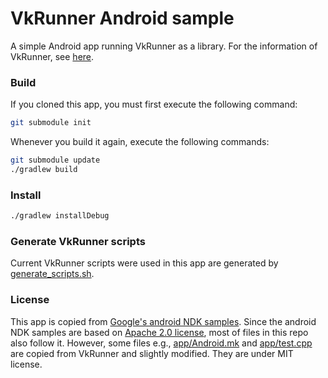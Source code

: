 VkRunner Android sample
========

A simple Android app running VkRunner as a library.
For the information of VkRunner, see [here](https://github.com/Igalia/vkrunner).

### Build

If you cloned this app, you must first execute the following command:

```bash
git submodule init
```

Whenever you build it again, execute the following commands:

```bash
git submodule update
./gradlew build
```

### Install

```bash
./gradlew installDebug
```

### Generate VkRunner scripts

Current VkRunner scripts were used in this app are generated by
[generate\_scripts.sh](generate_scripts.sh).

### License

This app is copied from
[Google's android NDK samples](https://github.com/googlesamples/android-ndk).
Since the android NDK samples are based on
[Apache 2.0 license](https://github.com/googlesamples/android-ndk/blob/master/LICENSE),
most of files in this repo also follow it. However, some files e.g.,
[app/Android.mk](app/Android.mk) and [app/test.cpp](app/test.cpp) are copied
from VkRunner and slightly modified. They are under MIT license.
